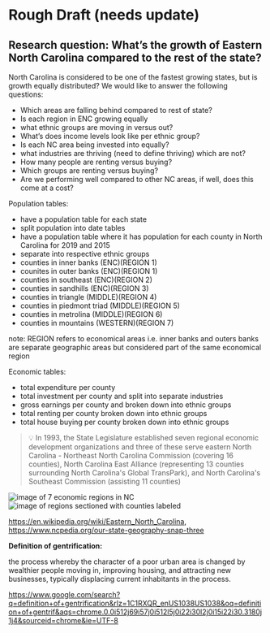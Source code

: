 # Rough Draft (needs update)

## Research question: What’s the growth of Eastern North Carolina compared to the rest of the state?


North Carolina is considered to be one of the fastest growing states, but is growth equally distributed? We would like to answer the following questions:

* Which areas are falling behind compared to rest of state?
* Is each region in ENC growing equally
* what ethnic groups are moving in versus out?
* What’s does income levels look like per ethnic group?
* Is each NC area being invested into equally?
* what industries are thriving (need to define thriving) which are not?
* How many people are renting versus buying?
* Which groups are renting versus buying?
* Are we performing well compared to other NC areas, if well, does this come at a
cost?

Population tables:
* have a population table for each state
* split population into date tables
* have a population table where it has population for each county in North Carolina
for 2019 and 2015
* separate into respective ethnic groups
* counties in inner banks (ENC)(REGION 1)
* counites in outer banks (ENC)(REGION 1)
* counties in southeast (ENC)(REGION 2)
* counties in sandhills (ENC)(REGION 3)
* counties in triangle (MIDDLE)(REGION 4)
* counties in piedmont triad (MIDDLE)(REGION 5)
* counties in metrolina (MIDDLE)(REGION 6)
* counties in mountains (WESTERN)(REGION 7)

note: REGION refers to economical areas
i.e. inner banks and outers banks are separate geographic areas but considered part of the same economical region


Economic tables:
* total expenditure per county
* total investment per county and split into separate industries
* gross earnings per county and broken down into ethnic groups
* total renting per county broken down into ethnic groups 
* total house buying per county broken down into ethnic groups


> 💡 In 1993, the State Legislature established seven regional economic
> development organizations and three of these serve eastern North Carolina -
> Northeast North Carolina Commission (covering 16 counties), North Carolina
> East Alliance (representing 13 counties surrounding North Carolina's Global
> TransPark), and North Carolina's Southeast Commission (assisting 11
> counties)


![image of 7 economic regions in NC](https://github.com/curator8/gville_census_data_analysis/blob/main/Untitled%20(9).png)
![image of regions sectioned with counties labeled](https://github.com/curator8/gville_census_data_analysis/blob/main/Untitled%20(10).png)

https://en.wikipedia.org/wiki/Eastern_North_Carolina,
https://www.ncpedia.org/our-state-geography-snap-three


**Definition of gentrification:**

the process whereby the character of a poor urban area is changed by wealthier people moving in, improving housing, and attracting new businesses, typically displacing current inhabitants in the process.




https://www.google.com/search?q=definition+of+gentrification&rlz=1C1RXQR_enUS1038US1038&oq=definition+of+gentrif&aqs=chrome.0.0i512j69i57j0i512l5j0i22i30l2j0i15i22i30.3180j1j4&sourceid=chrome&ie=UTF-8
